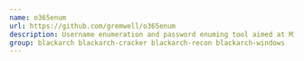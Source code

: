 ```yaml
---
name: o365enum
url: https://github.com/gremwell/o365enum
description: Username enumeration and password enuming tool aimed at Microsoft O365.
group: blackarch blackarch-cracker blackarch-recon blackarch-windows
---
```

